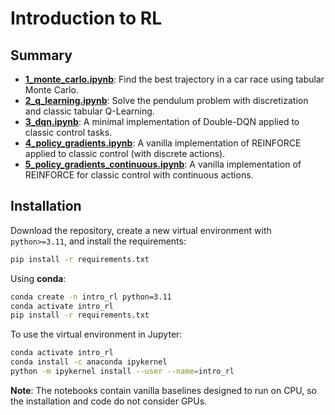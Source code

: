 # Introduction to RL

## Summary

- **[1_monte_carlo.ipynb](1_monte_carlo.ipynb)**: Find the best trajectory in a car race using tabular Monte Carlo.  
- **[2_q_learning.ipynb](2_q_learning.ipynb)**: Solve the pendulum problem with discretization and classic tabular Q-Learning.  
- **[3_dqn.ipynb](3_dqn.ipynb)**: A minimal implementation of Double-DQN applied to classic control tasks.  
- **[4_policy_gradients.ipynb](4_policy_gradients.ipynb)**: A vanilla implementation of REINFORCE applied to classic control (with discrete actions).  
- **[5_policy_gradients_continuous.ipynb](5_policy_gradients_continuous.ipynb)**: A vanilla implementation of REINFORCE for classic control with continuous actions.  

## Installation  

Download the repository, create a new virtual environment with `python>=3.11`, and install the requirements:  

```bash
pip install -r requirements.txt
```

Using **conda**:

```bash
conda create -n intro_rl python=3.11
conda activate intro_rl
pip install -r requirements.txt
```

To use the virtual environment in Jupyter:

```bash
conda activate intro_rl
conda install -c anaconda ipykernel
python -m ipykernel install --user --name=intro_rl
```

**Note**: The notebooks contain vanilla baselines designed to run on CPU, so the installation and code do not consider GPUs.
